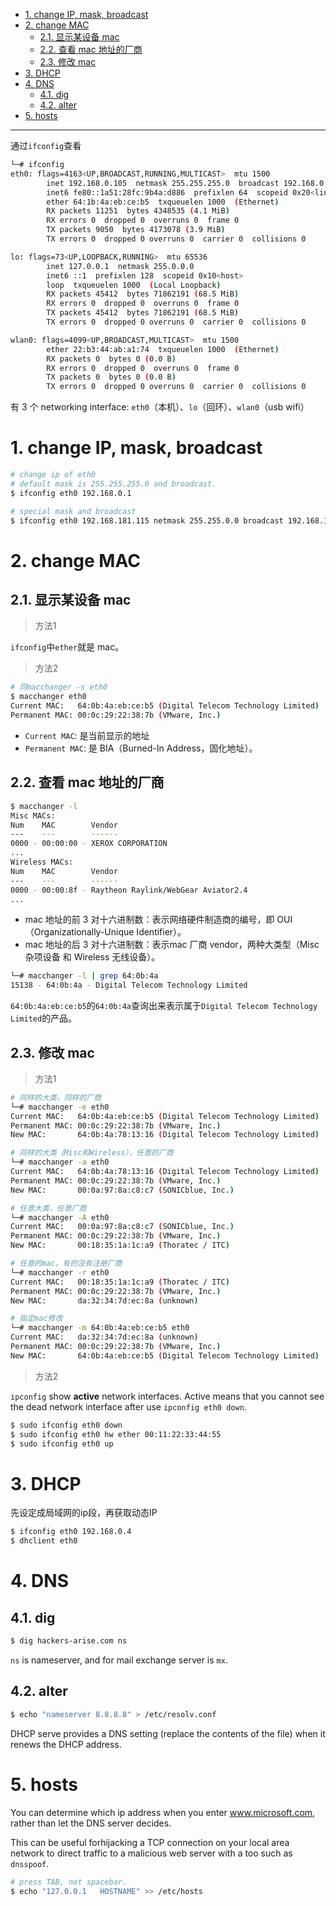 - [1. change IP, mask, broadcast](#1-change-ip-mask-broadcast)
- [2. change MAC](#2-change-mac)
  - [2.1. 显示某设备 mac](#21-显示某设备-mac)
  - [2.2. 查看 mac 地址的厂商](#22-查看-mac-地址的厂商)
  - [2.3. 修改 mac](#23-修改-mac)
- [3. DHCP](#3-dhcp)
- [4. DNS](#4-dns)
  - [4.1. dig](#41-dig)
  - [4.2. alter](#42-alter)
- [5. hosts](#5-hosts)

---

通过`ifconfig`查看

```bash
└─# ifconfig
eth0: flags=4163<UP,BROADCAST,RUNNING,MULTICAST>  mtu 1500
        inet 192.168.0.105  netmask 255.255.255.0  broadcast 192.168.0.255
        inet6 fe80::1a51:28fc:9b4a:d886  prefixlen 64  scopeid 0x20<link>
        ether 64:1b:4a:eb:ce:b5  txqueuelen 1000  (Ethernet)
        RX packets 11251  bytes 4348535 (4.1 MiB)
        RX errors 0  dropped 0  overruns 0  frame 0
        TX packets 9050  bytes 4173078 (3.9 MiB)
        TX errors 0  dropped 0 overruns 0  carrier 0  collisions 0

lo: flags=73<UP,LOOPBACK,RUNNING>  mtu 65536
        inet 127.0.0.1  netmask 255.0.0.0
        inet6 ::1  prefixlen 128  scopeid 0x10<host>
        loop  txqueuelen 1000  (Local Loopback)
        RX packets 45412  bytes 71862191 (68.5 MiB)
        RX errors 0  dropped 0  overruns 0  frame 0
        TX packets 45412  bytes 71862191 (68.5 MiB)
        TX errors 0  dropped 0 overruns 0  carrier 0  collisions 0

wlan0: flags=4099<UP,BROADCAST,MULTICAST>  mtu 1500
        ether 22:b3:44:ab:a1:74  txqueuelen 1000  (Ethernet)
        RX packets 0  bytes 0 (0.0 B)
        RX errors 0  dropped 0  overruns 0  frame 0
        TX packets 0  bytes 0 (0.0 B)
        TX errors 0  dropped 0 overruns 0  carrier 0  collisions 0
```

有 3 个 networking interface: `eth0`（本机）、`lo`（回环）、`wlan0`（usb wifi）



# 1. change IP, mask, broadcast
```bash
# change ip of eth0
# default mask is 255.255.255.0 and broadcast.
$ ifconfig eth0 192.168.0.1

# special mask and broadcast
$ ifconfig eth0 192.168.181.115 netmask 255.255.0.0 broadcast 192.168.1.255
```
# 2. change MAC


## 2.1. 显示某设备 mac
> 方法1

`ifconfig`中`ether`就是 mac。

> 方法2

```bash
# 同macchanger -s eth0
$ macchanger eth0
Current MAC:   64:0b:4a:eb:ce:b5 (Digital Telecom Technology Limited)
Permanent MAC: 00:0c:29:22:38:7b (VMware, Inc.)
```

- `Current MAC`: 是当前显示的地址
- `Permanent MAC`: 是 BIA（Burned-In Address，固化地址）。

## 2.2. 查看 mac 地址的厂商


```bash
$ macchanger -l
Misc MACs:
Num    MAC        Vendor
---    ---        ------
0000 - 00:00:00 - XEROX CORPORATION
...
Wireless MACs:
Num    MAC        Vendor
---    ---        ------
0000 - 00:00:8f - Raytheon Raylink/WebGear Aviator2.4
...
```

- mac 地址的前 3 对十六进制数：表示网络硬件制造商的编号，即 OUI（Organizationally-Unique Identifier）。
- mac 地址的后 3 对十六进制数：表示mac 厂商 vendor，两种大类型（Misc 杂项设备 和 Wireless 无线设备）。


```bash
└─# macchanger -l | grep 64:0b:4a
15138 - 64:0b:4a - Digital Telecom Technology Limited
```

`64:0b:4a:eb:ce:b5`的`64:0b:4a`查询出来表示属于`Digital Telecom Technology Limited`的产品。

## 2.3. 修改 mac

> 方法1

```bash
# 同样的大类，同样的厂商
└─# macchanger -e eth0
Current MAC:   64:0b:4a:eb:ce:b5 (Digital Telecom Technology Limited)
Permanent MAC: 00:0c:29:22:38:7b (VMware, Inc.)
New MAC:       64:0b:4a:78:13:16 (Digital Telecom Technology Limited)

# 同样的大类（Misc和Wireless），任意的厂商
└─# macchanger -a eth0
Current MAC:   64:0b:4a:78:13:16 (Digital Telecom Technology Limited)
Permanent MAC: 00:0c:29:22:38:7b (VMware, Inc.)
New MAC:       00:0a:97:8a:c8:c7 (SONICblue, Inc.)

# 任意大类，任意厂商
└─# macchanger -A eth0
Current MAC:   00:0a:97:8a:c8:c7 (SONICblue, Inc.)
Permanent MAC: 00:0c:29:22:38:7b (VMware, Inc.)
New MAC:       00:18:35:1a:1c:a9 (Thoratec / ITC)

# 任意的mac，有的没有注册厂商
└─# macchanger -r eth0
Current MAC:   00:18:35:1a:1c:a9 (Thoratec / ITC)
Permanent MAC: 00:0c:29:22:38:7b (VMware, Inc.)
New MAC:       da:32:34:7d:ec:8a (unknown)

# 指定mac修改
└─# macchanger -m 64:0b:4a:eb:ce:b5 eth0
Current MAC:   da:32:34:7d:ec:8a (unknown)
Permanent MAC: 00:0c:29:22:38:7b (VMware, Inc.)
New MAC:       64:0b:4a:eb:ce:b5 (Digital Telecom Technology Limited)
```
> 方法2

`ipconfig` show **active** network interfaces. Active means that you cannot see the dead network interface after use `ipconfig eth0 down`.


```bash
$ sudo ifconfig eth0 down
$ sudo ifconfig eth0 hw ether 00:11:22:33:44:55
$ sudo ifconfig eth0 up
```

# 3. DHCP
先设定成局域网的ip段，再获取动态IP
```bash
$ ifconfig eth0 192.168.0.4
$ dhclient eth0
```

# 4. DNS
## 4.1. dig

```bash
$ dig hackers-arise.com ns
```
`ns` is nameserver, and for mail exchange server is `mx`. 

## 4.2. alter
```bash
$ echo "nameserver 8.8.8.8" > /etc/resolv.conf
```
DHCP serve provides a DNS setting (replace the contents of the file) when it renews the DHCP address.

# 5. hosts

You can determine which ip address when you enter www.microsoft.com, rather than let the DNS server decides.

This can be useful forhijacking a TCP connection on your local area network to direct traffic to a malicious web server with a too such as `dnsspoof`.

```bash
# press TAB, not spacebar.
$ echo "127.0.0.1   HOSTNAME" >> /etc/hosts
```